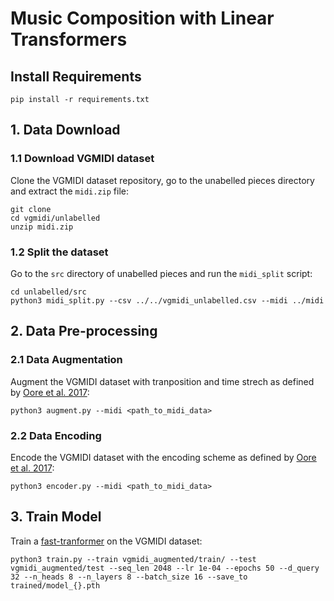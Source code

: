 # Music Composition with Linear Transformers

## Install Requirements

`pip install -r requirements.txt`

## 1. Data Download

### 1.1 Download VGMIDI dataset

Clone the VGMIDI dataset repository, go to the unabelled pieces directory and
extract the `midi.zip` file:

```
git clone
cd vgmidi/unlabelled
unzip midi.zip
```

### 1.2 Split the dataset

Go to the `src` directory of unabelled pieces and run the `midi_split` script:

```
cd unlabelled/src
python3 midi_split.py --csv ../../vgmidi_unlabelled.csv --midi ../midi
```

## 2. Data Pre-processing

### 2.1 Data Augmentation

Augment the VGMIDI dataset with tranposition and time strech as defined by [Oore et al. 2017]():

`python3 augment.py --midi <path_to_midi_data>`

### 2.2 Data Encoding

Encode the VGMIDI dataset with the encoding scheme as defined by [Oore et al. 2017]():

`python3 encoder.py --midi <path_to_midi_data>`

<!-- ## Train -->

## 3. Train Model

Train a [fast-tranformer]() on the VGMIDI dataset:

`python3 train.py --train vgmidi_augmented/train/ --test vgmidi_augmented/test --seq_len 2048 --lr 1e-04 --epochs 50 --d_query 32 --n_heads 8 --n_layers 8 --batch_size 16 --save_to trained/model_{}.pth`

